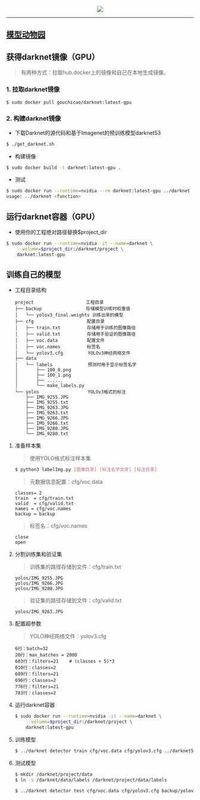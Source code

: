 <div align="center">
  <img src="http://pjreddie.com/media/files/darknet-black-small.png">
</div>

-----------------

## [模型动物园](model-zoo)

## 获得darknet镜像（GPU）
> 有两种方式：拉取hub.docker上的镜像和自己在本地生成镜像。

### 1. 拉取darknet镜像
```bash
$ sudo docker pull gouchicao/darknet:latest-gpu
```

### 2. 构建darknet镜像
* 下载Darknet的源代码和基于Imagenet的预训练模型darknet53
```bash
$ ./get_darknet.sh
```

* 构建镜像
```bash
$ sudo docker build -t darknet:latest-gpu .
```

* 测试
```bash
$ sudo docker run --runtime=nvidia --rm darknet:latest-gpu ../darknet
usage: ../darknet <function>
```

## 运行darknet容器（GPU）
* 使用你的工程绝对路径替换$project_dir
```bash
$ sudo docker run --runtime=nvidia -it --name=darknet \
    --volume=$project_dir:/darknet/project \
    darknet:latest-gpu
```

## 训练自己的模型
* 工程目录结构
    ```
    project   　　　　　　　　　　工程目录
    ├── backup　　　　　　　　　　存储模型训练时权重值
    │   └── yolov3_final.weights 训练出来的模型
    ├── cfg　　　　　　　　　　　　配置目录
    │   ├── train.txt　　　　　　存储用于训练的图像路径
    │   ├── valid.txt　　　　　　存储用于验证的图像路径
    │   ├── voc.data　　　　　　 配置文件
    │   ├── voc.names　　　　　　标签名
    │   └── yolov3.cfg　　　　　 YOLOv3神经网络文件
    ├── data
    │   └── labels　　　　　　　　预测时用于显示标签名字
    │       ├── 100_0.png
    │       ├── 100_1.png
    │       ├── ......
    │       └── make_labels.py
    └── yolos　　　　　　　　　　　YOLOv3格式的标注
        ├── IMG_9255.JPG
        ├── IMG_9255.txt
        ├── IMG_9263.JPG
        ├── IMG_9263.txt
        ├── IMG_9266.JPG
        ├── IMG_9266.txt
        ├── IMG_9280.JPG
        └── IMG_9280.txt
    ```

1. 准备样本集
    > 使用YOLO格式标注样本集
    ```bash
    $ python3 labelImg.py [图像目录] [标注名字文件] [标注目录]
    ```

    > 元数据信息配置：cfg/voc.data
    ```
    classes= 2
    train  = cfg/train.txt
    valid  = cfg/valid.txt
    names = cfg/voc.names
    backup = backup
    ```

    > 标签名：cfg/voc.names
    ```
    close
    open
    ```

2. 分割训练集和验证集
    > 训练集的路径存储到文件：cfg/train.txt
    ```
    yolos/IMG_9255.JPG
    yolos/IMG_9266.JPG
    yolos/IMG_9280.JPG
    ```
    
    > 验证集的路径存储到文件：cfg/valid.txt
    ```
    yolos/IMG_9263.JPG
    ```

3. 配置超参数
    > YOLO神经网络文件：yolov3.cfg
    ```
    6行：batch=32
    20行：max_batches = 2000
    603行：filters=21    # (classes + 5)*3
    610行：classes=2
    689行：filters=21
    696行：classes=2
    776行：filters=21
    783行：classes=2
    ```

4. 运行darknet容器
    ```bash
    $ sudo docker run --runtime=nvidia -it --name=darknet \
        --volume=$project_dir:/darknet/project \
        darknet:latest-gpu
    ```

5. 训练模型
    ```bash
    $ ../darknet detector train cfg/voc.data cfg/yolov3.cfg ../darknet53.conv.74
    ```

6. 测试模型
    ```bash
    $ mkdir /darknet/project/data
    $ ln -s /darknet/data/labels /darknet/project/data/labels

    $ ../darknet detector test cfg/voc.data cfg/yolov3.cfg backup/yolov3_final.weights test.jpg
    ```